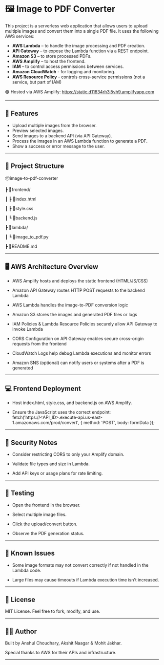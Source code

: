 # 🖼️ Image to PDF Converter 

This project is a serverless web application that allows users to upload multiple images and convert them into a single PDF file. It uses the following AWS services:

- **AWS Lambda** – to handle the image processing and PDF creation.
- **API Gateway** – to expose the Lambda function via a REST endpoint.
- **Amazon S3** – to store processed PDFs.
- **AWS Amplify** – to host the frontend.
- **IAM** – to control access permissions between services.
- **Amazon CloudWatch** - for logging and monitoring.
- **AWS Resource Policy** - controls cross-service permissions (not a service, but part of IAM)

🟢 Hosted via AWS Amplify: https://static.d11834rh3l5vh9.amplifyapp.com

---

## 🚀 Features

- Upload multiple images from the browser.
- Preview selected images.
- Send images to a backend API (via API Gateway).
- Process the images in an AWS Lambda function to generate a PDF.
- Show a success or error message to the user.

---

## 📁 Project Structure

📦image-to-pdf-converter

┣ 📁frontend/

┃ ┣ 📄index.html

┃ ┣ 📄style.css

┃ ┗ 📄backend.js

┣ 📁lambda/

┃ ┗ 📄image_to_pdf.py

┣ 📄README.md

---

## 🖥️ AWS Architecture Overview

- AWS Amplify hosts and deploys the static frontend (HTML/JS/CSS)

- Amazon API Gateway routes HTTP POST requests to the backend Lambda

- AWS Lambda handles the image-to-PDF conversion logic

- Amazon S3 stores the images and generated PDF files or logs

- IAM Policies & Lambda Resource Policies securely allow API Gateway to invoke Lambda

- CORS Configuration on API Gateway enables secure cross-origin requests from the frontend

- CloudWatch Logs help debug Lambda executions and monitor errors

- Amazon SNS (optional) can notify users or systems after a PDF is generated

---

## 💻 Frontend Deployment

- Host index.html, style.css, and backend.js on AWS Amplify.

- Ensure the JavaScript uses the correct endpoint:
 fetch('https://<API_ID>.execute-api.us-east-1.amazonaws.com/prod/convert', {
   method: 'POST',
   body: formData
 });

---

## 🔐 Security Notes

- Consider restricting CORS to only your Amplify domain.

- Validate file types and size in Lambda.

- Add API keys or usage plans for rate limiting.

---

## 🧪 Testing

- Open the frontend in the browser.

- Select multiple image files.

- Click the upload/convert button.

- Observe the PDF generation status.

---

## 📌 Known Issues

- Some image formats may not convert correctly if not handled in the Lambda code.

- Large files may cause timeouts if Lambda execution time isn't increased.

---

## 📄 License

MIT License. Feel free to fork, modify, and use.

---

## 👨‍💻 Author

Built by Anshul Choudhary, Akshit Naagar & Mohit Jakhar.

Special thanks to AWS for their APIs and infrastructure.

---

